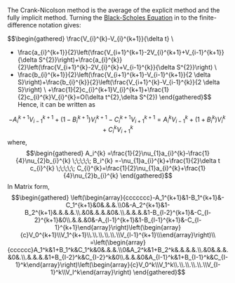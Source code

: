 The Crank-Nicolson method is the average of the explicit method and the fully implicit method. Turning the [Black-Scholes Equation](Black-Scholes%20Equation.md) in to the finite-difference notation gives: 

$$\begin{gathered}
\frac{V_{i}^{k}-V_{i}^{k+1}}{\delta t} \\
+ \frac{a_{i}^{k+1}}{2}\left(\frac{V_{i+1}^{k+1}-2V_{i}^{k+1}+V_{i-1}^{k+1}}{\delta S^{2}}\right)+\frac{a_{i}^{k}}{2}\left(\frac{V_{i+1}^{k}-2V_{i}^{k}+V_{i-1}^{k}}{\delta S^{2}}\right) \\
+ \frac{b_{i}^{k+1}}{2}\left(\frac{V_{i+1}^{k+1}-V_{i-1}^{k+1}}{2 \delta S}\right)+\frac{b_{i}^{k}}{2}\left(\frac{V_{i+1}^{k}-V_{i-1}^{k}}{2 \delta S}\right) \\
+\frac{1}{2}c_{i}^{k+1}V_{i}^{k+1}+\frac{1}{2}c_{i}^{k}V_{i}^{k}=O(\delta t^{2},\delta S^{2})
\end{gathered}$$
Hence, it can be written as 

$$-A_i^{k+1}V_{i-1}^{k+1}+(1-B_i^{k+1})V_i^{k+1}-C_i^{k+1}V_{i+1}^{k+1}=A_i^kV_{i-1}^k+(1+B_i^k)V_i^k+C_i^kV_{i+1}^k$$
where, 
$$\begin{gathered}
A_i^{k} =\frac{1}{2}\nu_{1}a_{i}^{k}-\frac{1}{4}\nu_{2}b_{i}^{k} \;\;\;\;\;
B_i^{k} =-\nu_{1}a_{i}^{k}+\frac{1}{2}\delta t c_{i}^{k} \;\;\;\;\;
C_{i}^{k}=\frac{1}{2}\nu_{1}a_{i}^{k}+\frac{1}{4}\nu_{2}b_{i}^{k} 
\end{gathered}$$
In Matrix form, 
$$\begin{gathered}
\left(\begin{array}{ccccccc}-A_1^{k+1}&1-B_1^{k+1}&-C_1^{k+1}&0&.&.&.\\0&-A_2^{k+1}&1-B_2^{k+1}&.&.&.&.\\.&0&.&.&.&0&.\\.&.&.&.&1-B_{l-2}^{k+1}&-C_{l-2}^{k+1}&0\\.&.&.&0&-A_{l-1}^{k+1}&1-B_{l-1}^{k+1}&-C_{l-1}^{k+1}\end{array}\right)\left(\begin{array}{c}V_0^{k+1}\\V_1^{k+1}\\.\\.\\.\\.\\.\\V_{l-1}^{k+1}\\\end{array}\right)\\
=\left(\begin{array}{cccccc}A_1^k&1+B_1^k&C_1^k&0&.&.&.\\0&A_2^k&1+B_2^k&.&.&.&.\\.&0&.&.&.&0&.\\.&.&.&.&1+B_{I-2}^k&C_{I-2}^k&0\\.&.&.&0&A_{I-1}^k&1+B_{I-1}^k&C_{I-1}^k\end{array}\right)\left(\begin{array}{c}V_0^k\\V_1^k\\.\\.\\.\\.\\.\\V_{I-1}^k\\V_I^k\end{array}\right)
\end{gathered}$$